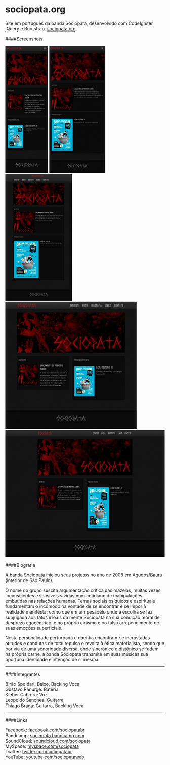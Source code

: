 sociopata.org
===========

Site em português da banda Sociopata, desenvolvido com CodeIgniter, jQuery e Bootstrap. [sociopata.org](http://sociopata.org)

####Screenshots

<img src="assets/images/readme/home_480.jpg?raw=true" alt="Screenshot" style="height: 400px;"/> <img src="assets/images/readme/home_720.jpg?raw=true" alt="Screenshot" style="height: 400px;"/> <img src="assets/images/readme/home_940.jpg?raw=true" alt="Screenshot" style="height: 400px;"/> <img src="assets/images/readme/home_1140.jpg?raw=true" alt="Screenshot" style="height: 400px;"/> <img src="assets/images/readme/home_1920.jpg?raw=true" alt="Screenshot" style="height: 400px;"/>

####Biografia

A banda Sociopata iniciou seus projetos no ano de 2008 em Agudos/Bauru (interior de São Paulo).

O nome do grupo suscita argumentação crítica das mazelas, muitas vezes inconscientes e sensíveis vividas num cotidiano de manipulações embutidas nas relações humanas. Temas sociais psíquicos e espirituais fundamentam o incômodo na vontade de se encontrar e se impor à realidade manifesta; como que em um pesadelo onde a escolha se faz subjugada aos fatos irreais da mente Sociopata na sua condição moral de desprezo egocêntrico, e no próprio cinismo e no falso arrependimento de suas emoções superficiais.

Nesta personalidade perturbada e doentia encontram-se incrustadas atitudes e condutas de total repulsa e revolta à ética materialista, sendo que por via de uma sonoridade diversa, onde sincrônico e distônico se fudem na própria carne, a banda Sociopata transmite em suas músicas sua oportuna identidade e intenção de si mesma.

---

####Integrantes

Birão Spoldari: Baixo, Backing Vocal  
Gustavo Panurge: Bateria  
Kleber Cabrera: Voz  
Leopoldo Sanches: Guitarra  
Thiago Braga: Guitarra, Backing Vocal  

---

####Links

Facebook: [facebook.com/sociopatabr](http://facebook.com/sociopatabr)  
Bandcamp: [sociopata.bandcamp.com](http://sociopata.bandcamp.com)  
SoundCloud: [soundcloud.com/sociopata](http://soundcloud.com/sociopata)  
MySpace: [myspace.com/sociopata](http://myspace.com/sociopata)  
Twitter: [twitter.com/sociopatabr](http://twitter.com/sociopatabr)  
YouTube: [youtube.com/sociopataweb](http://youtube.com/sociopataweb)  

